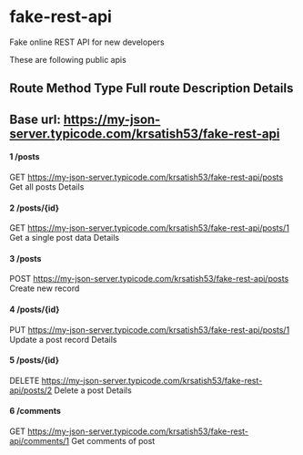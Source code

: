 # fake-rest-api
Fake online REST API for new developers


These are following public apis
##	Route	Method	Type	Full route	Description	Details

## Base url: https://my-json-server.typicode.com/krsatish53/fake-rest-api

#### 1	/posts	

GET	https://my-json-server.typicode.com/krsatish53/fake-rest-api/posts	Get all posts	Details

#### 2	/posts/{id}

GET	https://my-json-server.typicode.com/krsatish53/fake-rest-api/posts/1	Get a single post data	Details

#### 3	/posts

POST	https://my-json-server.typicode.com/krsatish53/fake-rest-api/posts	Create new record

#### 4	/posts/{id}	

PUT	https://my-json-server.typicode.com/krsatish53/fake-rest-api/posts/1	Update a post record	Details

#### 5	/posts/{id}

DELETE	https://my-json-server.typicode.com/krsatish53/fake-rest-api/posts/2	Delete a post	Details

#### 6	/comments	

GET	https://my-json-server.typicode.com/krsatish53/fake-rest-api/comments/1	Get comments of post
